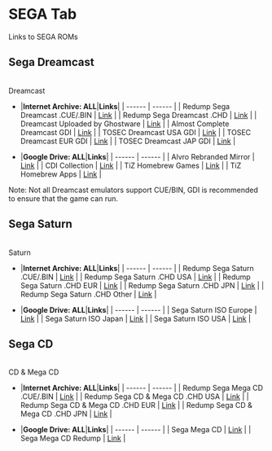 # SEGA Tab
Links to SEGA ROMs<br/>

## **Sega Dreamcast**<br/>
<br/>Dreamcast

- |**Internet Archive: ALL**|**Links**|
| ------ | ------ |
| Redump Sega Dreamcast .CUE/.BIN | [Link](https://archive.org/download/redump.dc.revival) |
| Redump Sega Dreamcast .CHD | [Link](https://archive.org/download/chd_dc/CHD-Dreamcast/) |
| Dreamcast Uploaded by Ghostware | [Link](https://archive.org/download/DreamcastCollectionByGhostwareMulti-region) |
| Almost Complete Dreamcast GDI | [Link](https://archive.org/download/almstcmpltdrmcst) |
| TOSEC Dreamcast USA GDI | [Link](https://archive.org/download/tosecdcus20190822) |
| TOSEC Dreamcast EUR GDI | [Link](https://archive.org/download/18wheeleramericanprotruckerv1.7002001segapalm4) |
| TOSEC Dreamcast JAP GDI | [Link](https://archive.org/download/interludev1.0032003necinterchanneljp) |

- |**Google Drive: ALL**|**Links**|
| ------ | ------ |
| Alvro Rebranded Mirror | [Link](https://drive.google.com/drive/folders/1gJvfa6RbFTgRJeMxhDVqRkSa86Pzm_OP) |
| CDI Collection | [Link](https://docs.google.com/spreadsheets/d/14fCQ3NXIlW1ZC_gjIejpQVPG34fLWmSoXYgSTyxdRWM/edit#gid=0) |
| TiZ Homebrew Games | [Link](https://drive.google.com/drive/folders/1qIlLS51uBLEmsguvxNTWj8Qg2BAyF1dE) |
| TiZ Homebrew Apps | [Link](https://mega.nz/#F!q7oxzDga!JfJulP8EX1-poB0nkgy2ZA) |

Note: Not all Dreamcast emulators support CUE/BIN, GDI is recommended to ensure that the game can run.

## **Sega Saturn**<br/>
<br/>Saturn

- |**Internet Archive: ALL**|**Links**|
| ------ | ------ |
| Redump Sega Saturn .CUE/.BIN | [Link](https://archive.org/download/redump.ss.revival) |
| Redump Sega Saturn .CHD USA | [Link](https://archive.org/download/chd_saturn/CHD-Saturn/USA/) |
| Redump Sega Saturn .CHD EUR | [Link](https://archive.org/download/chd_saturn/CHD-Saturn/Europe/) |
| Redump Sega Saturn .CHD JPN | [Link](https://archive.org/download/chd_saturn/CHD-Saturn/Japan/) | 
| Redump Sega Saturn .CHD Other | [Link](https://archive.org/download/chd_saturn/CHD-Saturn/Other-Regions/) | 

- |**Google Drive: ALL**|**Links**|
| ------ | ------ |
| Sega Saturn ISO Europe | [Link](https://drive.google.com/drive/folders/11FRcw9NoM6X3mM4qm2sqvVEw-N763oGH) |
| Sega Saturn ISO Japan | [Link](https://drive.google.com/drive/folders/1R61XOnfZg3rzXvKwtGn7ngfo_Hqn3p7s) |
| Sega Saturn ISO USA | [Link](https://drive.google.com/drive/folders/11e69IUrrKJ_wTGSdGUuDXB4LLuG2JYHv) |

## **Sega CD**<br/>
<br/>CD & Mega CD

- |**Internet Archive: ALL**|**Links**|
| ------ | ------ |
| Redump Sega Mega CD .CUE/.BIN | [Link](https://archive.org/download/redump.mcd.revival) |
| Redump Sega CD & Mega CD .CHD USA | [Link](https://archive.org/download/chd_segacd/CHD-SegaCD-NTSC/) |
| Redump Sega CD & Mega CD .CHD EUR | [Link](https://archive.org/download/chd_segacd/CHD-MegaCD-PAL/) |
| Redump Sega CD & Mega CD .CHD JPN | [Link](https://archive.org/download/chd_segacd/CHD-MegaCD-NTSCJ/) |

- |**Google Drive: ALL**|**Links**|
| ------ | ------ |
| Sega Mega CD | [Link](https://drive.google.com/drive/folders/1oGayIffep4QioAjV2hTyBaEpa_VqUfU4) |
| Sega Mega CD Redump | [Link](https://drive.google.com/drive/folders/1RuHTIyg6V4f2V-X5rYLsWRXOj-Nla6y-) |